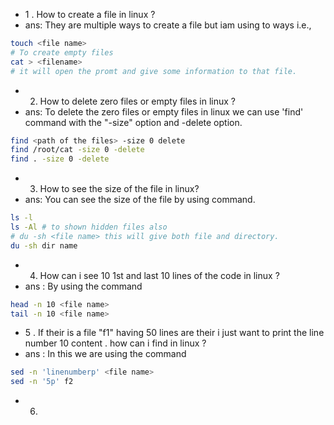 - 1 . How to create a file in linux ?
- ans: They are multiple ways to create a file but iam using to ways i.e.,

```bash
touch <file name> 
# To create empty files
cat > <filename>
# it will open the promt and give some information to that file.
```
- 2. How to delete zero files or empty files in linux ? 
- ans: To delete the zero files or empty files in linux we can use 'find' command with the "-size" option and -delete option.
```bash
find <path of the files> -size 0 delete
find /root/cat -size 0 -delete
find . -size 0 -delete
```
- 3. How to see the size of the file in linux?
- ans: You can see the size of the file by using command.
```bash
ls -l
ls -Al # to shown hidden files also
# du -sh <file name> this will give both file and directory.
du -sh dir name
```
- 4. How can i see 10 1st and last 10 lines of the code in linux ?
- ans : By using the command 
```bash
head -n 10 <file name>
tail -n 10 <file name>
```
- 5 . If their is a file "f1" having 50 lines are their i just want to print the line number 10 content . how can i find in linux ?
- ans : In this we are using the command
```bash
sed -n 'linenumberp' <file name>
sed -n '5p' f2
```
- 6. 